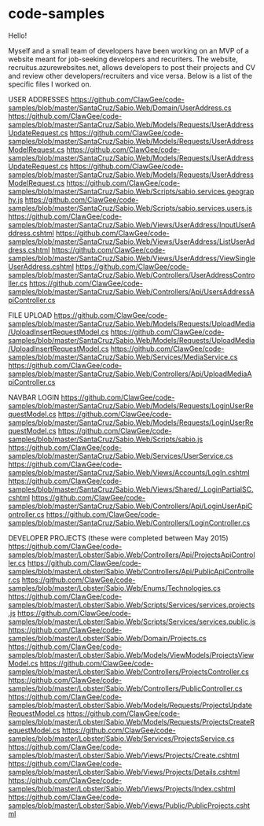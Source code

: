 # code-samples
Hello!

Myself and a small team of developers have been working on an MVP of a website meant for job-seeking developers and recuriters. 
The website, recruitus.azurewebsites.net, allows developers to post their projects and CV and review other developers/recruiters and vice versa. 
Below is a list of the specific files I worked on.

USER ADDRESSES 
https://github.com/ClawGee/code-samples/blob/master/SantaCruz/Sabio.Web/Domain/UserAddress.cs
https://github.com/ClawGee/code-samples/blob/master/SantaCruz/Sabio.Web/Models/Requests/UserAddressUpdateRequest.cs
https://github.com/ClawGee/code-samples/blob/master/SantaCruz/Sabio.Web/Models/Requests/UserAddressModelRequest.cs
https://github.com/ClawGee/code-samples/blob/master/SantaCruz/Sabio.Web/Models/Requests/UserAddressUpdateRequest.cs
https://github.com/ClawGee/code-samples/blob/master/SantaCruz/Sabio.Web/Models/Requests/UserAddressModelRequest.cs
https://github.com/ClawGee/code-samples/blob/master/SantaCruz/Sabio.Web/Scripts/sabio.services.geography.js
https://github.com/ClawGee/code-samples/blob/master/SantaCruz/Sabio.Web/Scripts/sabio.services.users.js
https://github.com/ClawGee/code-samples/blob/master/SantaCruz/Sabio.Web/Views/UserAddress/InputUserAddress.cshtml
https://github.com/ClawGee/code-samples/blob/master/SantaCruz/Sabio.Web/Views/UserAddress/ListUserAddress.cshtml
https://github.com/ClawGee/code-samples/blob/master/SantaCruz/Sabio.Web/Views/UserAddress/ViewSingleUserAddress.cshtml
https://github.com/ClawGee/code-samples/blob/master/SantaCruz/Sabio.Web/Controllers/UserAddressController.cs
https://github.com/ClawGee/code-samples/blob/master/SantaCruz/Sabio.Web/Controllers/Api/UsersAddressApiController.cs




FILE UPLOAD
https://github.com/ClawGee/code-samples/blob/master/SantaCruz/Sabio.Web/Models/Requests/UploadMedia/UploadInsertRequestModel.cs
https://github.com/ClawGee/code-samples/blob/master/SantaCruz/Sabio.Web/Models/Requests/UploadMedia/UploadInsertRequestModel.cs
https://github.com/ClawGee/code-samples/blob/master/SantaCruz/Sabio.Web/Services/MediaService.cs
https://github.com/ClawGee/code-samples/blob/master/SantaCruz/Sabio.Web/Controllers/Api/UploadMediaApiController.cs




NAVBAR LOGIN
https://github.com/ClawGee/code-samples/blob/master/SantaCruz/Sabio.Web/Models/Requests/LoginUserRequestModel.cs
https://github.com/ClawGee/code-samples/blob/master/SantaCruz/Sabio.Web/Models/Requests/LoginUserRequestModel.cs
https://github.com/ClawGee/code-samples/blob/master/SantaCruz/Sabio.Web/Scripts/sabio.js
https://github.com/ClawGee/code-samples/blob/master/SantaCruz/Sabio.Web/Services/UserService.cs
https://github.com/ClawGee/code-samples/blob/master/SantaCruz/Sabio.Web/Views/Accounts/LogIn.cshtml
https://github.com/ClawGee/code-samples/blob/master/SantaCruz/Sabio.Web/Views/Shared/_LoginPartialSC.cshtml
https://github.com/ClawGee/code-samples/blob/master/SantaCruz/Sabio.Web/Controllers/Api/LoginUserApiController.cs
https://github.com/ClawGee/code-samples/blob/master/SantaCruz/Sabio.Web/Controllers/LoginController.cs



DEVELOPER PROJECTS (these were completed between May 2015) 
https://github.com/ClawGee/code-samples/blob/master/Lobster/Sabio.Web/Controllers/Api/ProjectsApiController.cs
https://github.com/ClawGee/code-samples/blob/master/Lobster/Sabio.Web/Controllers/Api/PublicApiController.cs
https://github.com/ClawGee/code-samples/blob/master/Lobster/Sabio.Web/Enums/Technologies.cs
https://github.com/ClawGee/code-samples/blob/master/Lobster/Sabio.Web/Scripts/Services/services.projects.js
https://github.com/ClawGee/code-samples/blob/master/Lobster/Sabio.Web/Scripts/Services/services.public.js
https://github.com/ClawGee/code-samples/blob/master/Lobster/Sabio.Web/Domain/Projects.cs
https://github.com/ClawGee/code-samples/blob/master/Lobster/Sabio.Web/Models/ViewModels/ProjectsViewModel.cs
https://github.com/ClawGee/code-samples/blob/master/Lobster/Sabio.Web/Controllers/ProjectsController.cs
https://github.com/ClawGee/code-samples/blob/master/Lobster/Sabio.Web/Controllers/PublicController.cs
https://github.com/ClawGee/code-samples/blob/master/Lobster/Sabio.Web/Models/Requests/ProjectsUpdateRequestModel.cs
https://github.com/ClawGee/code-samples/blob/master/Lobster/Sabio.Web/Models/Requests/ProjectsCreateRequestModel.cs
https://github.com/ClawGee/code-samples/blob/master/Lobster/Sabio.Web/Services/ProjectsService.cs
https://github.com/ClawGee/code-samples/blob/master/Lobster/Sabio.Web/Views/Projects/Create.cshtml
https://github.com/ClawGee/code-samples/blob/master/Lobster/Sabio.Web/Views/Projects/Details.cshtml
https://github.com/ClawGee/code-samples/blob/master/Lobster/Sabio.Web/Views/Projects/Index.cshtml
https://github.com/ClawGee/code-samples/blob/master/Lobster/Sabio.Web/Views/Public/PublicProjects.cshtml






